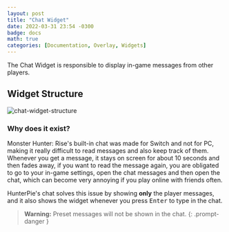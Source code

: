 ```yaml
---
layout: post
title: "Chat Widget"
date: 2022-03-31 23:54 -0300
badge: docs
math: true
categories: [Documentation, Overlay, Widgets]
---
```

The Chat Widget is responsible to display in-game messages from other players.

## Widget Structure

![chat-widget-structure](/Static/chat-widget-structure.png)

### Why does it exist?

Monster Hunter: Rise's built-in chat was made for Switch and not for PC, making it really difficult to read messages and also keep track of them. Whenever you get a message, it stays on screen for about 10 seconds and then fades away, if you want to read the message again, you are obligated to go to your in-game settings, open the chat messages and then open the chat, which can become very annoying if you play online with friends often.

HunterPie's chat solves this issue by showing **only** the player messages, and it also shows the widget whenever you press <kbd>Enter</kbd> to type in the chat.

> **Warning:** Preset messages will not be shown in the chat.
{: .prompt-danger }